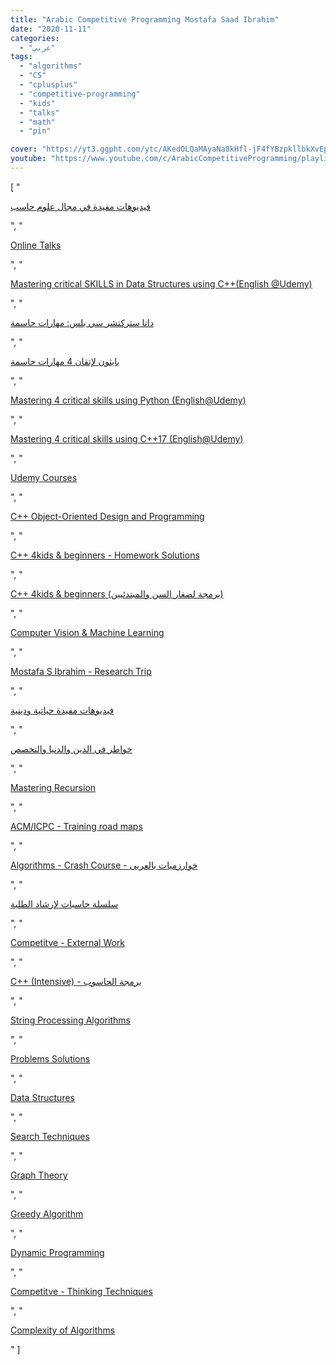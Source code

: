 ```yaml
---
title: "Arabic Competitive Programming Mostafa Saad Ibrahim"
date: "2020-11-11"
categories:
  - "عربي"
tags:
  - "algorithms"
  - "CS"
  - "cplusplus"
  - "competitive-programming"
  - "kids"
  - "talks"
  - "math"
  - "pin"

cover: "https://yt3.ggpht.com/ytc/AKedOLQaMAyaNa8kHfl-jF4fYBzpkllbkXvEpQkFOjl5=s88-c-k-c0x00ffffff-no-rj"
youtube: "https://www.youtube.com/c/ArabicCompetitiveProgramming/playlists"
---
```


[
"<p><a href='https://www.youtube.com/watch?v=0d6FcBTtXbA&list=PLPt2dINI2MIZlW_K9M2ZL-29B3nYDdpZj'>فيديوهات مفيدة في مجال علوم حاسب</a></p>",
"<p><a href='https://www.youtube.com/watch?v=KEc4TFKGzJU&list=PLPt2dINI2MIaEnp3dSwZEGL7_o03Js9oG'>Online Talks</a></p>",
"<p><a href='https://www.youtube.com/watch?v=vlMAybK9UTY&list=PLPt2dINI2MIbICxgAsCKK-el8SR7CkxYy'>Mastering critical SKILLS in Data Structures using C++(English @Udemy)</a></p>",
"<p><a href='https://www.youtube.com/watch?v=obLwc5c31iA&list=PLPt2dINI2MIakv7o9fNNV1yIt9Hr6jXCA'>داتا ستركتشر سي بلس: مهارات حاسمة</a></p>",
"<p><a href='https://www.youtube.com/watch?v=hA50vmdGvVw&list=PLPt2dINI2MIYS2syNQnggeds2gynpn52j'>بايثون لإتقان 4 مهارات حاسمة</a></p>",
"<p><a href='https://www.youtube.com/watch?v=W9TxzFY3lpI&list=PLPt2dINI2MIaEryURiw7rHF-KeWB44qPG'>Mastering 4 critical skills using Python (English@Udemy)</a></p>",
"<p><a href='https://www.youtube.com/watch?v=X11h-NqW50o&list=PLPt2dINI2MIZatGdhBDL-JfNjxo6Z3PNM'>Mastering 4 critical skills using C++17 (English@Udemy)</a></p>",
"<p><a href='https://www.youtube.com/watch?v=X11h-NqW50o&list=PLPt2dINI2MIbXzL4mzHO6c7aYuj3QKkBJ'>Udemy Courses</a></p>",
"<p><a href='https://www.youtube.com/watch?v=rlZ5ZY0_ITg&list=PLPt2dINI2MIbMba7tpx3qvmgOsDlpITwG'>C++ Object-Oriented Design and Programming</a></p>",
"<p><a href='https://www.youtube.com/watch?v=gH7Xl7jtTx4&list=PLPt2dINI2MIZYL0BoHZ4PhZaDLPA5vWLb'>C++ 4kids & beginners - Homework Solutions</a></p>",
"<p><a href='https://www.youtube.com/watch?v=YS1v0-wifg8&list=PLPt2dINI2MIbwnEoeHZnUHeUHjTd8x4F3'>C++ 4kids & beginners (برمجة لصغار السن والمبتدئيين)</a></p>",
"<p><a href='https://www.youtube.com/watch?v=mAEwmyspm0A&list=PLPt2dINI2MIYdFB4H9bTmen9H6sbSzz2_'>Computer Vision & Machine Learning</a></p>",
"<p><a href='https://www.youtube.com/watch?v=luigFfEQYgo&list=PLPt2dINI2MIbOZyq1XJVebDZjnZQxvg0L'>Mostafa S Ibrahim - Research Trip</a></p>",
"<p><a href='https://www.youtube.com/watch?v=o1wHtClg6OQ&list=PLPt2dINI2MIbm75LqPIRKnLyxWUq9L7mF'>فيديوهات مفيدة حياتية ودينية</a></p>",
"<p><a href='https://www.youtube.com/watch?v=CjUW7LSamkw&list=PLPt2dINI2MIaDS_XRHMR3fHy0OITNV0Wg'>خواطر في الدين والدنيا والتخصص</a></p>",
"<p><a href='https://www.youtube.com/watch?v=hyk46UmJPS4&list=PLPt2dINI2MIYmHYBSEdkdKMf_3nzFMveo'>Mastering Recursion</a></p>",
"<p><a href='https://www.youtube.com/watch?v=lahtLbSfEZo&list=PLPt2dINI2MIaejzPHtd5E623KS3uUxohT'>ACM/ICPC - Training road maps</a></p>",
"<p><a href='https://www.youtube.com/watch?v=mURktueKdmU&list=PLPt2dINI2MIayAafeRHZPVhIoL7yZTyB9'>Algorithms - Crash Course - خوارزميات بالعربى</a></p>",
"<p><a href='https://www.youtube.com/watch?v=ZHMr5kPjFpk&list=PLPt2dINI2MIYY3yqu4YDu2se2GCpcKBfB'>سلسلة حاسبات لإرشاد الطلبة</a></p>",
"<p><a href='https://www.youtube.com/watch?v=CgJnyfYkonU&list=PLPt2dINI2MIZi6jW3pFvP9AHDsNi5XlD1'>Competitve - External Work</a></p>",
"<p><a href='https://www.youtube.com/watch?v=gU370w1A-_k&list=PLPt2dINI2MIZPFq6HyUB1Uhxdh1UDnZMS'>C++ (Intensive) - برمجة الحاسوب</a></p>",
"<p><a href='https://www.youtube.com/watch?v=IGaJWl0jPY4&list=PLPt2dINI2MIYrtHBahPW16S-Wz9wx24Nc'>String Processing Algorithms</a></p>",
"<p><a href='https://www.youtube.com/watch?v=t05qYeiWGGc&list=PLPt2dINI2MIa5tPrd1wO1pY8w5XuxRbhR'>Problems Solutions</a></p>",
"<p><a href='https://www.youtube.com/watch?v=N-vU8VZ5ukA&list=PLPt2dINI2MIZX2EtY81WI-lDkvhKziLKM'>Data Structures</a></p>",
"<p><a href='https://www.youtube.com/watch?v=2G7RzlxTNPo&list=PLPt2dINI2MIZcJ3kADyFAOKOwzuvT-g7P'>Search Techniques</a></p>",
"<p><a href='https://www.youtube.com/watch?v=jzfcfQVBtKA&list=PLPt2dINI2MIb4OXlJ_EEwIDV9WVUpRQ5K'>Graph Theory</a></p>",
"<p><a href='https://www.youtube.com/watch?v=iXxP_liQklk&list=PLPt2dINI2MIbJYBTHmRuZuGLIP5PnkzMH'>Greedy Algorithm</a></p>",
"<p><a href='https://www.youtube.com/watch?v=gFdP6X4CyKU&list=PLPt2dINI2MIattDutu7IOAMlUuLeN8k2p'>Dynamic Programming</a></p>",
"<p><a href='https://www.youtube.com/watch?v=WTr12dK2Se0&list=PLPt2dINI2MIa3AdNEfMlWS-RXqkpMdUC3'>Competitve - Thinking Techniques</a></p>",
"<p><a href='https://www.youtube.com/watch?v=EQzmtn4PzYQ&list=PLPt2dINI2MIYOPOhyU_5_bjhpC7J-nNDI'>Complexity of Algorithms</a></p>"
]
